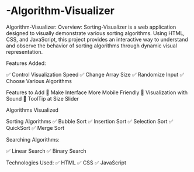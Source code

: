 # -Algorithm-Visualizer

Algorithm-Visualizer:
Overview:
Sorting-Visualizer is a web application designed to visually demonstrate various sorting algorithms. Using HTML, CSS, and JavaScript, this project provides an interactive way to understand and observe the behavior of sorting algorithms through dynamic visual representation.

Features Added:

✅ Control Visualization Speed
✅ Change Array Size
✅ Randomize Input
✅ Choose Various Algorithms

Features to Add
🔧 Make Interface More Mobile Friendly
🔧 Visualization with Sound
🔧 ToolTip at Size Slider

Algorithms Visualized

Sorting Algorithms
✅ Bubble Sort
✅ Insertion Sort
✅ Selection Sort
✅ QuickSort
✅ Merge Sort

Searching Algorithms:

✅ Linear Search
✅ Binary Search

Technologies Used:
✅ HTML
✅ CSS
✅ JavaScript
